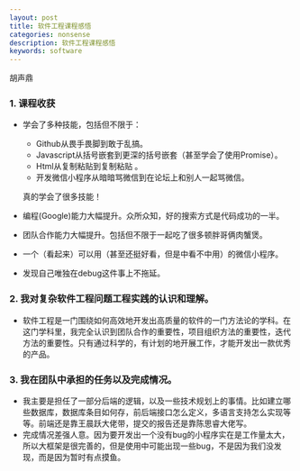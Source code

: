 ```yaml
---
layout: post
title: 软件工程课程感悟
categories: nonsense
description: 软件工程课程感悟
keywords: software
---
```




胡声鼎

### 1. 课程收获

- 学会了多种技能，包括但不限于： 

  - Github从畏手畏脚到敢于乱搞。
  - Javascript从括号嵌套到更深的括号嵌套（甚至学会了使用Promise）。
  - Html从复制粘贴到复制粘贴 。
  - 开发微信小程序从暗暗骂微信到在论坛上和别人一起骂微信。

  真的学会了很多技能！

- 编程(Google)能力大幅提升。众所众知，好的搜索方式是代码成功的一半。

- 团队合作能力大幅提升。包括但不限于一起吃了很多顿胖哥俩肉蟹煲。

- 一个（看起来）可以用（甚至还挺好看，但是中看不中用）的微信小程序。

- 发现自己唯独在debug这件事上不拖延。

### 2. 我对复杂软件工程问题工程实践的认识和理解。

- 软件工程是一门围绕如何高效地开发出高质量的软件的一门方法论的学科。在这门学科里，我完全认识到团队合作的重要性，项目组织方法的重要性，迭代方法的重要性。只有通过科学的，有计划的地开展工作，才能开发出一款优秀的产品。

### 3. 我在团队中承担的任务以及完成情况。

- 我主要是担任了一部分后端的逻辑，以及一些技术规划上的事情。比如建立哪些数据库，数据库条目如何存，前后端接口怎么定义，多语言支持怎么实现等等。前端还是靠王晨跃大佬带，提交的报告还是靠陈思睿大佬写。
- 完成情况差强人意。因为要开发出一个没有bug的小程序实在是工作量太大，所以大框架是很完善的，但是使用中可能出现一些bug，不是因为我们没发现，而是因为暂时有点摸鱼。




